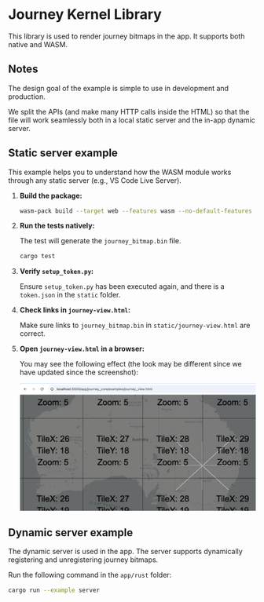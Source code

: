 # Journey Kernel Library

This library is used to render journey bitmaps in the app. It supports both native and WASM.

## Notes

The design goal of the example is simple to use in development and production.

We split the APIs (and make many HTTP calls inside the HTML) so that the file will work seamlessly both in a local static server and the in-app dynamic server.

## Static server example

This example helps you to understand how the WASM module works through any static server (e.g., VS Code Live Server).

1. **Build the package:**

   ```bash
   wasm-pack build --target web --features wasm --no-default-features
   ```

2. **Run the tests natively:**

   The test will generate the `journey_bitmap.bin` file.

   ```bash
   cargo test
   ```

3. **Verify `setup_token.py`:**

   Ensure `setup_token.py` has been executed again, and there is a `token.json` in the `static` folder.

4. **Check links in `journey-view.html`:**

   Make sure links to `journey_bitmap.bin` in `static/journey-view.html` are correct.

5. **Open `journey-view.html` in a browser:**

   You may see the following effect (the look may be different since we have updated since the screenshot):

   ![journey_view](journey_view.png)

## Dynamic server example

The dynamic server is used in the app. The server supports dynamically registering and unregistering journey bitmaps.

Run the following command in the `app/rust` folder:

```bash
cargo run --example server
```

